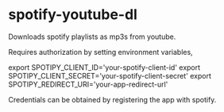 # spotify-youtube-dl
Downloads spotify playlists as mp3s from youtube.

Requires authorization by setting environment variables,

export SPOTIPY_CLIENT_ID='your-spotify-client-id'
export SPOTIPY_CLIENT_SECRET='your-spotify-client-secret'
export SPOTIPY_REDIRECT_URI='your-app-redirect-url'

Credentials can be obtained by registering the app with spotify.
